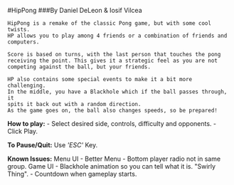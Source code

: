 #HipPong
###By Daniel DeLeon & Iosif Vilcea

    HipPong is a remake of the classic Pong game, but with some cool twists.
    HP allows you to play among 4 friends or a combination of friends and computers.
    
    Score is based on turns, with the last person that touches the pong
    receiving the point. This gives it a strategic feel as you are not
    competing against the ball, but your friends.

    HP also contains some special events to make it a bit more challenging.
    In the middle, you have a Blackhole which if the ball passes through, it
    spits it back out with a random direction.
    As the game goes on, the ball also changes speeds, so be prepared!


**How to play:**
    - Select desired side, controls, difficulty and opponents.
    - Click Play.

**To Pause/Quit:**
    Use *'ESC'* Key.

**Known Issues:**
    Menu UI
      - Better Menu
      - Bottom player radio not in same group.
    Game UI
      - Blackhole animation so you can tell what it is. "Swirly Thing".
      - Countdown when gameplay starts.

